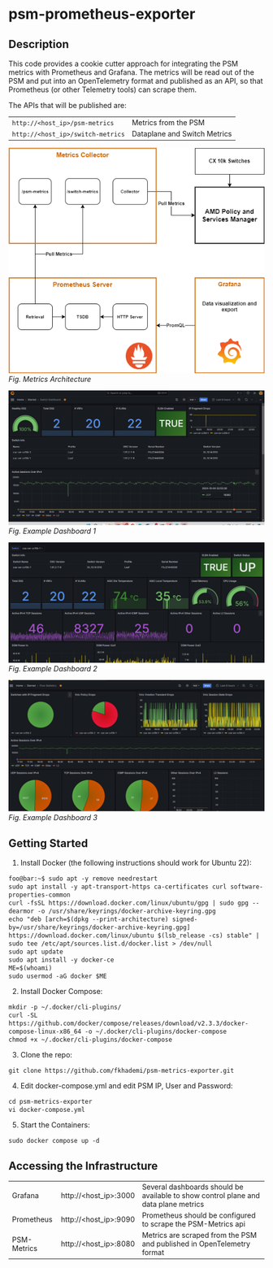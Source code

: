 # psm-prometheus-exporter

## Description
This code provides a cookie cutter approach for integrating the PSM metrics with Prometheus and Grafana.  The metrics will be read out of the PSM and put into an OpenTelemetry format and published as an API, so that Prometheus (or other Telemetry tools) can scrape them.

The APIs that will be published are:

|||
|---|---|  
|```http://<host_ip>/psm-metrics```|Metrics from the PSM
|```http://<host_ip>/switch-metrics```|Dataplane and Switch Metrics  


![Metrics Architecture](img/metrics-exporter.png)  
_Fig. Metrics Architecture_  

![Example Dashboard 1](img/example1.png)  
_Fig. Example Dashboard 1_  

![Example Dashboard 2](img/example2.png)  
_Fig. Example Dashboard 2_  

![Example Dashboard 3](img/example3.png)  
_Fig. Example Dashboard 3_  



## Getting Started  

1. Install Docker (the following instructions should work for Ubuntu 22):  
```console
foo@bar:~$ sudo apt -y remove needrestart
sudo apt install -y apt-transport-https ca-certificates curl software-properties-common
curl -fsSL https://download.docker.com/linux/ubuntu/gpg | sudo gpg --dearmor -o /usr/share/keyrings/docker-archive-keyring.gpg
echo "deb [arch=$(dpkg --print-architecture) signed-by=/usr/share/keyrings/docker-archive-keyring.gpg] https://download.docker.com/linux/ubuntu $(lsb_release -cs) stable" | sudo tee /etc/apt/sources.list.d/docker.list > /dev/null
sudo apt update
sudo apt install -y docker-ce
ME=$(whoami)
sudo usermod -aG docker $ME
```  

2. Install Docker Compose:
```
mkdir -p ~/.docker/cli-plugins/
curl -SL https://github.com/docker/compose/releases/download/v2.3.3/docker-compose-linux-x86_64 -o ~/.docker/cli-plugins/docker-compose
chmod +x ~/.docker/cli-plugins/docker-compose
```  

3. Clone the repo:

```
git clone https://github.com/fkhademi/psm-metrics-exporter.git
```

4. Edit docker-compose.yml and edit PSM IP, User and Password:

```
cd psm-metrics-exporter
vi docker-compose.yml
```

5. Start the Containers:
```
sudo docker compose up -d
```

## Accessing the Infrastructure

||||
|---|---|---|
| Grafana | http://<host_ip>:3000 | Several dashboards should be available to show control plane and data plane metrics
| Prometheus | http://<host_ip>:9090 | Prometheus should be configured to scrape the PSM-Metrics api 
| PSM-Metrics | http://<host_ip>:8080 | Metrics are scraped from the PSM and published in OpenTelemetry format